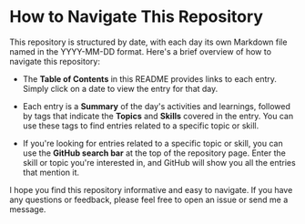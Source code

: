 # How to Navigate This Repository

This repository is structured by date, with each day its own Markdown file named in the YYYY-MM-DD format. Here's a brief overview of how to navigate this repository:

- The **Table of Contents** in this README provides links to each entry. Simply click on a date to view the entry for that day.

- Each entry is a **Summary** of the day's activities and learnings, followed by tags that indicate the **Topics** and **Skills** covered in the entry. You can use these tags to find entries related to a specific topic or skill.

- If you're looking for entries related to a specific topic or skill, you can use the **GitHub search bar** at the top of the repository page. Enter the skill or topic you're interested in, and GitHub will show you all the entries that mention it.

I hope you find this repository informative and easy to navigate. If you have any questions or feedback, please feel free to open an issue or send me a message.